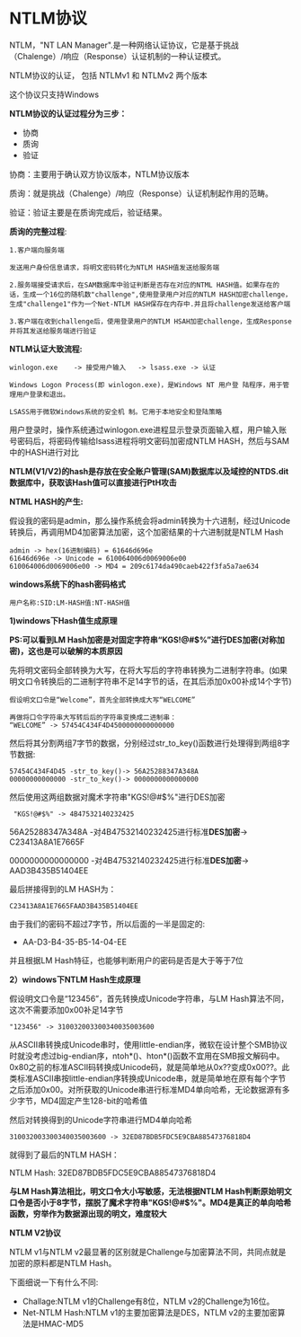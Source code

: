 # NTLM协议

NTLM，"NT  LAN  Manager".是一种网络认证协议，它是基于挑战（Chalenge）/响应（Response）认证机制的一种认证模式。

NTLM协议的认证， 包括 NTLMv1 和 NTLMv2 两个版本

这个协议只支持Windows

**NTLM协议的认证过程分为三步：**

- 协商
- 质询
- 验证

协商：主要用于确认双方协议版本，NTLM协议版本

质询：就是挑战（Chalenge）/响应（Response）认证机制起作用的范畴。

验证：验证主要是在质询完成后，验证结果。



**质询的完整过程**:

```
1.客户端向服务端

发送用户身份信息请求，将明文密码转化为NTLM HASH值发送给服务端

2.服务端接受请求后，在SAM数据库中验证判断是否存在对应的NTML HASH值。如果存在的话，生成一个16位的随机数"challenge",使用登录用户对应的NTLM HASH加密challenge，生成"challenge1"作为一个Net-NTLM HASH保存在内存中.并且将challenge发送给客户端

3.客户端在收到challenge后，使用登录用户的NTLM HSAH加密challenge，生成Response并将其发送给服务端进行验证
```



**NTLM认证大致流程:**

```
winlogon.exe    -> 接受用户输入   -> lsass.exe -> 认证
```

```
Windows Logon Process(即 winlogon.exe)，是Windows NT 用户登 陆程序，用于管理用户登录和退出。

LSASS用于微软Windows系统的安全机 制。它用于本地安全和登陆策略
```



用户登录时，操作系统通过winlogon.exe进程显示登录页面输入框，用户输入账号密码后，将密码传输给lsass进程将明文密码加密成NTLM HASH，然后与SAM中的HASH进行对比



**NTLM(V1/V2)的hash是存放在安全账户管理(SAM)数据库以及域控的NTDS.dit数据库中，获取该Hash值可以直接进行PtH攻击**



**NTML HASH的产生:**

假设我的密码是admin，那么操作系统会将admin转换为十六进制，经过Unicode转换后，再调用MD4加密算法加密，这个加密结果的十六进制就是NTLM Hash

```
admin -> hex(16进制编码) = 61646d696e
61646d696e -> Unicode = 610064006d0069006e00
610064006d0069006e00 -> MD4 = 209c6174da490caeb422f3fa5a7ae634
```



**windows系统下的hash密码格式**

```
用户名称:SID:LM-HASH值:NT-HASH值
```



**1)windows下Hash值生成原理**

**PS:可以看到LM Hash加密是对固定字符串“KGS!@#$%”进行DES加密(对称加密)，这也是可以破解的本质原因**

先将明文密码全部转换为大写，在将大写后的字符串转换为二进制字符串。(如果明文口令转换后的二进制字符串不足14字节的话，在其后添加0x00补成14个字节)

```
假设明文口令是“Welcome”，首先全部转换成大写“WELCOME”

再做将口令字符串大写转后后的字符串变换成二进制串： 
“WELCOME” -> 57454C434F4D4500000000000000
```



然后将其分割两组7字节的数据，分别经过str_to_key()函数进行处理得到两组8字节数据:

```
57454C434F4D45 -str_to_key()-> 56A25288347A348A
00000000000000 -str_to_key()-> 0000000000000000
```



然后使用这两组数据对魔术字符串"KGS!@#$%"进行DES加密

```
 "KGS!@#$%" -> 4B47532140232425
```

  56A25288347A348A -对4B47532140232425进行标准**DES加密**-> C23413A8A1E7665F

  0000000000000000 -对4B47532140232425进行标准**DES加密**-> AAD3B435B51404EE



最后拼接得到的LM HASH为：

```
C23413A8A1E7665FAAD3B435B51404EE
```




由于我们的密码不超过7字节，所以后面的一半是固定的:
- AA-D3-B4-35-B5-14-04-EE

并且根据LM Hash特征，也能够判断用户的密码是否是大于等于7位



**2）windows下NTLM Hash生成原理**

假设明文口令是“123456”，首先转换成Unicode字符串，与LM Hash算法不同，这次不需要添加0x00补足14字节

```
"123456" -> 310032003300340035003600
```

从ASCII串转换成Unicode串时，使用little-endian序，微软在设计整个SMB协议时就没考虑过big-endian序，ntoh*()、hton*()函数不宜用在SMB报文解码中。0x80之前的标准ASCII码转换成Unicode码，就是简单地从0x??变成0x00??。此类标准ASCII串按little-endian序转换成Unicode串，就是简单地在原有每个字节之后添加0x00。对所获取的Unicode串进行标准MD4单向哈希，无论数据源有多少字节，MD4固定产生128-bit的哈希值

然后对转换得到的Unicode字符串进行MD4单向哈希

```
310032003300340035003600 -> 32ED87BDB5FDC5E9CBA88547376818D4
```



就得到了最后的NTLM HASH：

NTLM Hash: 32ED87BDB5FDC5E9CBA88547376818D4



**与LM Hash算法相比，明文口令大小写敏感，无法根据NTLM Hash判断原始明文口令是否小于8字节，摆脱了魔术字符串"KGS!@#$%"。MD4是真正的单向哈希函数，穷举作为数据源出现的明文，难度较大**



**NTLM V2协议**

NTLM v1与NTLM v2最显著的区别就是Challenge与加密算法不同，共同点就是加密的原料都是NTLM Hash。

下面细说一下有什么不同:

- Challage:NTLM v1的Challenge有8位，NTLM v2的Challenge为16位。
- Net-NTLM Hash:NTLM v1的主要加密算法是DES，NTLM v2的主要加密算法是HMAC-MD5

